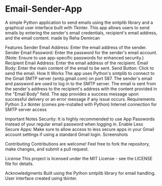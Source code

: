 # Email-Sender-App
A simple Python application to send emails using the smtplib library and a graphical user interface built with Tkinter. This app allows users to send emails by entering the sender's email credentials, recipient's email address, and the email content.
made by Reha Demircan 


Features
Sender Email Address: Enter the email address of the sender.
Sender Email Password: Enter the password for the sender's email account. (Note: Ensure to use app-specific passwords for enhanced security.)
Recipient Email Address: Enter the email address of the recipient.
Email Body: Enter the main content of the email to be sent.
Send Button: Click to send the email.
How It Works
The app uses Python's smtplib to connect to the Gmail SMTP server (smtp.gmail.com) on port 587.
The sender's email and password are used to log in to the SMTP server.
The email is sent from the sender's address to the recipient's address with the content provided in the "Email Body" field.
The app provides a success message upon successful delivery or an error message if any issue occurs.
Requirements
Python 3.x
tkinter (comes pre-installed with Python)
Internet connection for SMTP server access

Important Notes
Security: It is highly recommended to use App Passwords instead of your regular email password when logging in.
Enable Less Secure Apps: Make sure to allow access to less secure apps in your Gmail account settings if using a standard Gmail login.
Screenshots

Contributing
Contributions are welcome! Feel free to fork the repository, make changes, and submit a pull request.

License
This project is licensed under the MIT License - see the LICENSE file for details.

Acknowledgments
Built using the Python smtplib library for email handling.
User interface created using tkinter.
